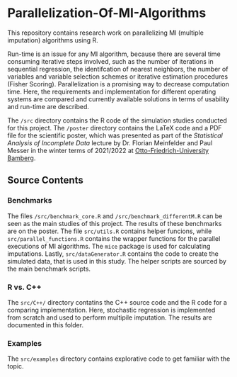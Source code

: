 # Parallelization-Of-MI-Algorithms
This repository contains research work on parallelizing MI (multiple imputation) algorithms using R.

Run-time is an issue for any MI algorithm, because there are several time
consuming iterative steps involved, such as the number of iterations in
sequential regression, the identifcation of nearest neighbors, the number of
variables and variable selection schemes or iterative estimation procedures
(Fisher Scoring). Parallelization is a promising way to decrease computation time. Here,
the requirements and implementation for different operating 
systems are compared and currently available solutions in terms of usability
and run-time are described.

The `/src` directory contains the R code of the simulation studies conducted for this project. The `/poster` directory contains the LaTeX code and a PDF file for the scientific poster, which was presented as part of the _Statistical Analysis of Incomplete Data_ lecture by Dr. Florian Meinfelder and Paul Messer in the winter terms of 2021/2022 at [Otto-Friedrich-University Bamberg](https://www.uni-bamberg.de/).

## Source Contents

### Benchmarks
The files `/src/benchmark_core.R` and `/src/benchmark_differentM.R` can be seen as the main studies of this project. The results of these benchmarks are on the poster. The file `src/utils.R` contains helper funcions, while `src/parallel_functions.R` contains the wrapper functions for the parallel executions of MI algorithms. The `mice` package is used for calculating imputations. Lastly, `src/dataGenerator.R` contains the code to create the simulated data, that is used in this study. The helper scripts are sourced by the main benchmark scripts. 

### R vs. C++
The `src/C++/` directory contatins the C++ source code and the R code for a comparing implementation. Here, stochastic regression is implemented from scratch and used to perform multipile imputation. The results are documented in this folder.

### Examples
The `src/examples` directory contains explorative code to get familiar with the topic.